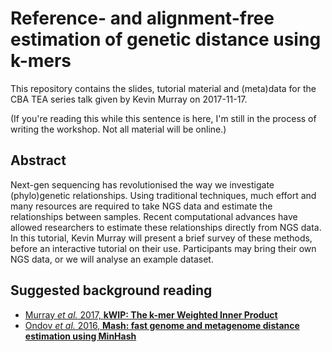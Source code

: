 # Reference- and alignment-free estimation of genetic distance using k-mers

This repository contains the slides, tutorial material and (meta)data for the CBA TEA series talk given by Kevin Murray on 2017-11-17.

(If you're reading this while this sentence is here, I'm still in the process of writing the workshop. Not all material will be online.)

## Abstract

Next-gen sequencing has revolutionised the way we investigate (phylo)genetic relationships. Using traditional techniques, much effort and many resources are required to take NGS data and estimate the relationships between samples. Recent computational advances have allowed researchers to estimate these relationships directly from NGS data. In this tutorial, Kevin Murray will present a brief survey of these methods, before an interactive tutorial on their use. Participants may bring their own NGS data, or we will analyse an example dataset.


## Suggested background reading

- [Murray *et al.* 2017, **kWIP: The k-mer Weighted Inner Product**](https://doi.org/10.1371/journal.pcbi.1005727)
- [Ondov *et al.* 2016, **Mash: fast genome and metagenome distance estimation using MinHash**](https://doi.org/10.1186/s13059-016-0997-x)
